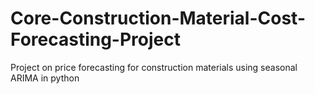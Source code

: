 # Core-Construction-Material-Cost-Forecasting-Project
Project on price forecasting for construction materials using seasonal ARIMA in python
